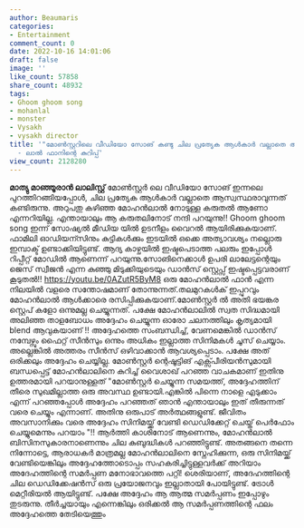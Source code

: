 ```yaml
---
author: Beaumaris
categories:
- Entertainment
comment_count: 0
date: 2022-10-16 14:01:06
draft: false
image: ''
like_count: 57858
share_count: 48932
tags:
- Ghoom ghoom song
- mohanlal
- monster
- Vysakh
- vysakh director
title: '"മോൺസ്റ്ററിലെ വീഡിയോ സോങ് കണ്ടു ചില പ്രത്യേക ആൾകാർ വല്ലാതെ ആസ്വസ്ഥരാവുന്നു"
  - ലാൽ ഫാനിന്റെ കുറിപ്പ്'
view_count: 2128280
---
```


**മാത്യു മാഞ്ഞൂരാൻ ലാലിസ്റ്റ്** മോൺസ്റ്റർ ലെ വീഡിയോ സോങ് ഇന്നലെ പുറത്തിറങ്ങിയപ്പോൾ, ചില പ്രത്യേക ആൾകാർ വല്ലാതെ ആസ്വസ്ഥരാവുന്നത് കണ്ടിരുന്നു. അറുപതു കഴിഞ്ഞ മോഹൻലാൽ നോടുള്ള കരുതൽ ആണോ എന്നറിയില്ല. എന്തായാലും ആ കരുതലിനോട് നന്ദി പറയുന്നു!! Ghoom ghoom song ഇന്ന് സോഷ്യൽ മീഡിയ യിൽ ഉടനീളം വൈറൽ ആയിരിക്കുകയാണ്. ഫാമിലി ഓഡിയന്സിനും കുട്ടികൾക്കും ഇടയിൽ ഒക്കെ അത്യാവശ്യം നല്ലൊരു ഇമ്പാക്ട് ഉണ്ടാക്കിയിട്ടുണ്ട്. ആദ്യ കാഴ്ചയിൽ ഇഷ്ടപെടാത്ത പലരും ഇപ്പോൾ റിപ്പീറ്റ് മോഡിൽ ആണെന്ന് പറയുന്നു.സോങിനെക്കാൾ ഉപരി ലാലേട്ടന്റെയും ജെസ് സ്വീജൻ എന്ന കുഞ്ഞു മിടുക്കിയുടെയും ഡാൻസ് സ്റ്റെപ്സ് ഇഷ്ടപ്പെട്ടവരാണ് കൂടുതൽ!! https://youtu.be/0AZutR5ByM8 ഒരു മോഹൻലാൽ ഫാൻ എന്ന നിലയിൽ വളരെ സന്തോഷമാണ് തോന്നുന്നത്.തലമുറകൾക് ഇപ്പുറവും മോഹൻലാൽ ആൾക്കാരെ രസിപ്പിക്കുകയാണ്.മോൺസ്റ്റർ ൽ അതി ഭയങ്കര സ്റ്റെപ് കളോ ഒന്നുമല്ല ചെയ്യുന്നത്. പക്ഷേ മോഹൻലാലിൽ സ്വത സിദ്ധമായി അലിഞ്ഞ താളബോധം അദ്ദേഹം ചെയ്യുന്ന ഓരോ ചലനത്തിലും കൃത്യമായി blend ആവുകയാണ് !! അദ്ദേഹത്തെ സംബന്ധിച്ച്, വേണമെങ്കിൽ ഡാൻസ് നമ്പേഴ്സും ഫൈറ്റ് സീൻസും ഒന്നും അധികം ഇല്ലാത്ത സിനിമകൾ ചൂസ് ചെയ്യാം. അല്ലെങ്കിൽ അത്തരം സീൻസ് ഒഴിവാക്കാൻ ആവശ്യപ്പെടാം. പക്ഷേ അത് ഒരിക്കലും അദ്ദേഹം ചെയ്യില്ല. മോൺസ്റ്റർ ന്റെഷൂട്ടിങ് എക്സ്പീരിയൻസുമായി ബന്ധപ്പെട്ട് മോഹൻലാലിനെ കുറിച്ച് വൈശാഖ് പറഞ്ഞ വാചകമാണ് ഇതിനു ഉത്തരമായി പറയാനുള്ളത് "മോൺസ്റ്റർ ചെയ്യുന്ന സമയത്ത്, അദ്ദേഹത്തിന് തീരെ സുഖമില്ലാത്ത ഒരു അവസ്ഥ ഉണ്ടായി.എങ്കിൽ പിന്നെ നാളെ എടുക്കാം എന്ന് പറഞ്ഞപ്പോൾ അദ്ദേഹം പറഞ്ഞത് ഞാൻ എന്തായാലും ഇത് തീരുന്നത് വരെ ചെയ്യും എന്നാണ്. അതിനു ഒരുപാട് അർത്ഥങ്ങളുണ്ട്. ജീവിതം അവസാനിക്കും വരെ അദ്ദേഹം സിനിമയ്ക്ക് വേണ്ടി ഡെഡിക്കേറ്റ് ചെയ്ത് പെർഫോം ചെയ്യുമെന്നും പറയാം "!! ആർത്തി കാശിനോട് ആണെന്നും, മോഹൻലാൽ ബിസിനസുകാരനാണെന്നും ചില കുബുദ്ധികൾ പറഞ്ഞിട്ടുണ്ട്. അതങ്ങനെ തന്നെ നിന്നോട്ടെ, ആരാധകർ മാത്രമല്ല മോഹൻലാലിനെ സ്നേഹിക്കുന്ന, ഒരു സിനിമയ്ക്ക് വേണ്ടിയെങ്കിലും അദ്ദേഹത്തോടൊപ്പം സഹകരിച്ചിട്ടുള്ളവർക്ക് അറിയാം അദേഹത്തിന്റെ സമർപ്പണ മനോഭാവത്തെ പറ്റി! ശെരിയാണ്, അദേഹത്തിന്റെ ചില ഡെഡിക്കേഷൻസ് ഒരു പ്രയോജനവും ഇല്ലാതായി പോയിട്ടുണ്ട്. ട്രോൾ മെറ്റീരിയൽ ആയിട്ടുണ്ട്. പക്ഷേ അദ്ദേഹം ആ ആത്മ സമർപ്പണം ഇപ്പോഴും തുടരുന്നു. തീർച്ചയായും എന്നെങ്കിലും ഒരിക്കൽ ആ സമർപ്പണത്തിന്റെ ഫലം അദ്ദേഹത്തെ തേടിയെത്തും